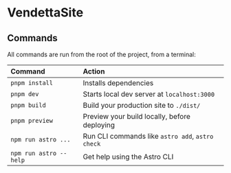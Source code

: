 # VendettaSite

## Commands

All commands are run from the root of the project, from a terminal:

| Command                 | Action                                           |
| :---------------------- | :----------------------------------------------- |
| `pnpm install`          | Installs dependencies                            |
| `pnpm dev`              | Starts local dev server at `localhost:3000`      |
| `pnpm build`            | Build your production site to `./dist/`          |
| `pnpm preview`          | Preview your build locally, before deploying     |
| `npm run astro ...`     | Run CLI commands like `astro add`, `astro check` |
| `npm run astro --help`  | Get help using the Astro CLI                     |
